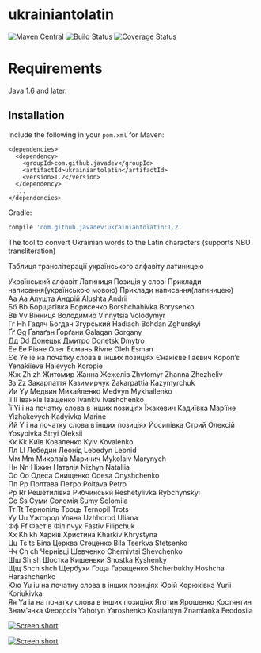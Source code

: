 ukrainiantolatin
================

[![Maven Central](https://img.shields.io/maven-central/v/com.github.javadev/ukrainiantolatin.svg)](http://search.maven.org/#search%7Cga%7C1%7Cg%3A%22com.github.javadev%22%20AND%20a%3A%22ukrainiantolatin%22)
[![Build Status](https://secure.travis-ci.org/javadev/ukrainiantolatin.svg)](http://travis-ci.org/javadev/ukrainiantolatin)
[![Coverage Status](https://coveralls.io/repos/javadev/ukrainiantolatin/badge.svg)](https://coveralls.io/r/javadev/ukrainiantolatin)

Requirements
============

Java 1.6 and later.

## Installation

Include the following in your `pom.xml` for Maven:

```
<dependencies>
  <dependency>
    <groupId>com.github.javadev</groupId>
    <artifactId>ukrainiantolatin</artifactId>
    <version>1.2</version>
  </dependency>
  ...
</dependencies>
```

Gradle:

```groovy
compile 'com.github.javadev:ukrainiantolatin:1.2'
```

The tool to convert Ukrainian words to the Latin characters (supports NBU transliteration)

Таблиця транслітерації українського алфавіту латиницею

Український алфавіт  Латиниця Позиція у слові    Приклади написання(українською мовою)  Приклади написання(латиницею)<br/>
Аа    Aа     Алушта Андрій   Alushta Andrii<br/>
Бб    Bb      Борщагівка Борисенко Borshchahivkа Borysenko<br/>
Вв    Vv      Вінниця Володимир   Vinnytsia Volodymyr<br/>
Гг    Hh      Гадяч Богдан Згурський  Hadiach Bohdan Zghurskyi<br/>
Ґґ    Gg      Ґалаґан Ґорґани   Galagan Gorgany<br/>
Дд    Dd      Донецьк Дмитро Donetsk Dmytro<br/>
Ее    Eе     Рівне Олег Есмань    Rivne Oleh Esman<br/>
Єє    Ye ie   на початку слова в інших позиціях   Єнакієве Гаєвич Короп’є   Yenakiieve Haievych Koropie<br/>
Жж    Zh zh       Житомир Жанна Жежелів    Zhytomyr Zhanna Zhezheliv<br/>
Зз    Zz      Закарпаття Казимирчук   Zakarpattia Kazymyrchuk<br/>
Ии    Yy      Медвин Михайленко   Medvyn Mykhailenko<br/>
Іі    Ii      Іванків Іващенко Ivankiv Ivashchenko<br/>
Її    Yi i    на початку слова в інших позиціях   Їжакевич Кадиївка Мар’їне   Yizhakevych Kadyivka Marine<br/>
Йй    Y i на початку слова в інших позиціях   Йосипівка Стрий Олексій    Yosypivka Stryi Oleksii<br/>
Кк    Kk      Київ Коваленко Kyiv Kovalenko<br/>
Лл    Ll      Лебедин Леонід Lebedyn Leonid<br/>
Мм    Mm      Миколаїв Маринич Mykolaiv Marynych<br/>
Нн    Nn      Ніжин Наталія   Nizhyn Nataliіa<br/>
Оо    Oo      Одеса Онищенко Odesa Onyshchenko<br/>
Пп    Pp      Полтава Петро   Poltava Petro<br/>
Рр    Rr      Решетилівка Рибчинськй Reshetylivka Rybchynskyi<br/>
Сс    Ss      Суми Соломія Sumy Solomiia<br/>
Тт    Tt      Тернопіль Троць   Ternopil Trots<br/>
Уу    Uu      Ужгород Уляна   Uzhhorod Uliana<br/>
Фф    Ff      Фастів Філіпчук   Fastiv Filipchuk<br/>
Хх    Kh kh       Харків Христина   Kharkiv Khrystyna<br/>
Цц    Ts ts       Біла Церква Стеценко  Bila Tserkva Stetsenko<br/>
Чч    Ch ch       Чернівці Шевченко   Chernivtsi Shevchenko<br/>
Шш    Sh sh       Шостка Кишеньки   Shostka Kyshenky<br/>
Щщ    Shch shch       Щербухи Гоща Гаращенко  Shcherbukhy Hoshcha Harashchenko<br/>
Юю    Yu іu  на початку слова в інших позиціях   Юрій Корюківка Yurii Koriukivka<br/>
Яя    Ya ia   на початку слова в інших позиціях   Яготин Ярошенко Костянтин Знам’янка Феодосія   Yahotyn Yaroshenko Kostiantyn Znamianka Feodosiia

[![Screen short](https://raw.github.com/javadev/ukrainiantolatin/master/ukrtolatin.png)](http://javadev.github.com/ukrainiantolatin/)

[![Screen short](https://raw.github.com/javadev/ukrainiantolatin/master/ukrtolatin2.png)](http://javadev.github.com/ukrainiantolatin/)
